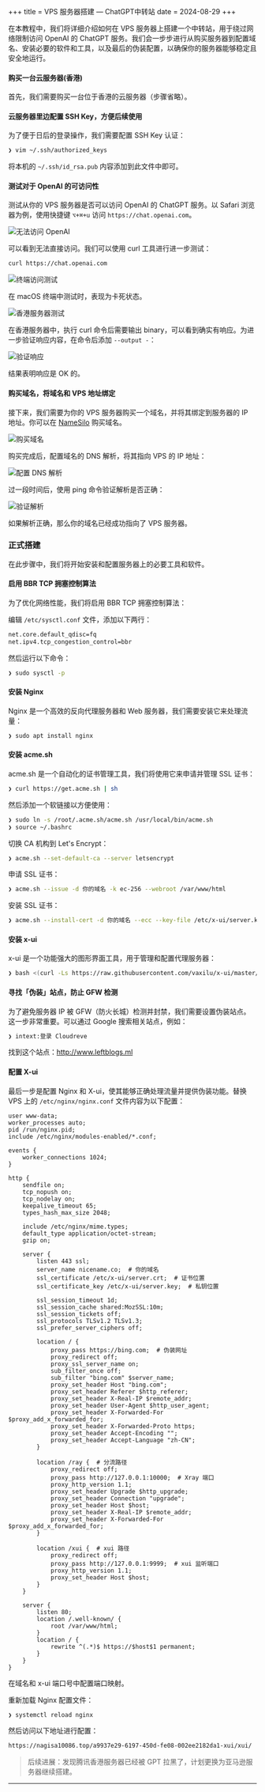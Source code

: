 +++
title = VPS 服务器搭建 — ChatGPT中转站
date = 2024-08-29
+++

在本教程中，我们将详细介绍如何在 VPS 服务器上搭建一个中转站，用于绕过网络限制访问 OpenAI 的 ChatGPT 服务。我们会一步步进行从购买服务器到配置域名、安装必要的软件和工具，以及最后的伪装配置，以确保你的服务器能够稳定且安全地运行。

#### 购买一台云服务器(香港)
首先，我们需要购买一台位于香港的云服务器（步骤省略）。

#### 云服务器里边配置 SSH Key，方便后续使用
为了便于日后的登录操作，我们需要配置 SSH Key 认证：

```bash
❯ vim ~/.ssh/authorized_keys
```
将本机的 `~/.ssh/id_rsa.pub` 内容添加到此文件中即可。

#### 测试对于 OpenAI 的可访问性
测试从你的 VPS 服务器是否可以访问 OpenAI 的 ChatGPT 服务。以 Safari 浏览器为例，使用快捷键 `⌥+⌘+u` 访问 `https://chat.openai.com`。

![无法访问 OpenAI](https://blog-1307107697.cos.ap-shanghai.myqcloud.com/vps.png)

可以看到无法直接访问。我们可以使用 curl 工具进行进一步测试：

```bash
curl https://chat.openai.com
```

![终端访问测试](https://blog-1307107697.cos.ap-shanghai.myqcloud.com/vps1.png)

在 macOS 终端中测试时，表现为卡死状态。

![香港服务器测试](https://blog-1307107697.cos.ap-shanghai.myqcloud.com/vps2.png)

在香港服务器中，执行 curl 命令后需要输出 binary，可以看到确实有响应。为进一步验证响应内容，在命令后添加 `--output -`：

![验证响应](https://blog-1307107697.cos.ap-shanghai.myqcloud.com/vps3.png)

结果表明响应是 OK 的。

#### 购买域名，将域名和 VPS 地址绑定
接下来，我们需要为你的 VPS 服务器购买一个域名，并将其绑定到服务器的 IP 地址。你可以在 [NameSilo](https://www.namesilo.com/) 购买域名。

![购买域名](https://blog-1307107697.cos.ap-shanghai.myqcloud.com/vps4.png)

购买完成后，配置域名的 DNS 解析，将其指向 VPS 的 IP 地址：

![配置 DNS 解析](https://blog-1307107697.cos.ap-shanghai.myqcloud.com/vps5.png)

过一段时间后，使用 ping 命令验证解析是否正确：

![验证解析](https://blog-1307107697.cos.ap-shanghai.myqcloud.com/vps6.png)

如果解析正确，那么你的域名已经成功指向了 VPS 服务器。

### 正式搭建

在此步骤中，我们将开始安装和配置服务器上的必要工具和软件。

#### 启用 BBR TCP 拥塞控制算法
为了优化网络性能，我们将启用 BBR TCP 拥塞控制算法：

编辑 `/etc/sysctl.conf` 文件，添加以下两行：

```bash
net.core.default_qdisc=fq
net.ipv4.tcp_congestion_control=bbr
```

然后运行以下命令：

```bash
❯ sudo sysctl -p
```

#### 安装 Nginx
Nginx 是一个高效的反向代理服务器和 Web 服务器，我们需要安装它来处理流量：

```bash
❯ sudo apt install nginx
```

#### 安装 acme.sh
acme.sh 是一个自动化的证书管理工具，我们将使用它来申请并管理 SSL 证书：

```bash
❯ curl https://get.acme.sh | sh
```

然后添加一个软链接以方便使用：

```bash
❯ sudo ln -s /root/.acme.sh/acme.sh /usr/local/bin/acme.sh
❯ source ~/.bashrc
```

切换 CA 机构到 Let's Encrypt：

```bash
❯ acme.sh --set-default-ca --server letsencrypt
```

申请 SSL 证书：

```bash
❯ acme.sh --issue -d 你的域名 -k ec-256 --webroot /var/www/html
```

安装 SSL 证书：

```bash
❯ acme.sh --install-cert -d 你的域名 --ecc --key-file /etc/x-ui/server.key --fullchain-file /etc/x-ui/server.crt --reloadcmd "systemctl force-reload nginx"
```

#### 安装 x-ui
x-ui 是一个功能强大的图形界面工具，用于管理和配置代理服务器：

```bash
❯ bash <(curl -Ls https://raw.githubusercontent.com/vaxilu/x-ui/master/install.sh)
```

#### 寻找「伪装」站点，防止 GFW 检测
为了避免服务器 IP 被 GFW（防火长城）检测并封禁，我们需要设置伪装站点。这一步非常重要。可以通过 Google 搜索相关站点，例如：

```bash
❯ intext:登录 Cloudreve
```

找到这个站点：http://www.leftblogs.ml

#### 配置 X-ui
最后一步是配置 Nginx 和 X-ui，使其能够正确处理流量并提供伪装功能。替换 VPS 上的 `/etc/nginx/nginx.conf` 文件内容为以下配置：

```nginx
user www-data;
worker_processes auto;
pid /run/nginx.pid;
include /etc/nginx/modules-enabled/*.conf;

events {
    worker_connections 1024;
}

http {
    sendfile on;
    tcp_nopush on;
    tcp_nodelay on;
    keepalive_timeout 65;
    types_hash_max_size 2048;

    include /etc/nginx/mime.types;
    default_type application/octet-stream;
    gzip on;

    server {
        listen 443 ssl;
        server_name nicename.co;  # 你的域名
        ssl_certificate /etc/x-ui/server.crt;  # 证书位置
        ssl_certificate_key /etc/x-ui/server.key;  # 私钥位置

        ssl_session_timeout 1d;
        ssl_session_cache shared:MozSSL:10m;
        ssl_session_tickets off;
        ssl_protocols TLSv1.2 TLSv1.3;
        ssl_prefer_server_ciphers off;

        location / {
            proxy_pass https://bing.com;  # 伪装网址
            proxy_redirect off;
            proxy_ssl_server_name on;
            sub_filter_once off;
            sub_filter "bing.com" $server_name;
            proxy_set_header Host "bing.com";
            proxy_set_header Referer $http_referer;
            proxy_set_header X-Real-IP $remote_addr;
            proxy_set_header User-Agent $http_user_agent;
            proxy_set_header X-Forwarded-For $proxy_add_x_forwarded_for;
            proxy_set_header X-Forwarded-Proto https;
            proxy_set_header Accept-Encoding "";
            proxy_set_header Accept-Language "zh-CN";
        }

        location /ray {  # 分流路径
            proxy_redirect off;
            proxy_pass http://127.0.0.1:10000;  # Xray 端口
            proxy_http_version 1.1;
            proxy_set_header Upgrade $http_upgrade;
            proxy_set_header Connection "upgrade";
            proxy_set_header Host $host;
            proxy_set_header X-Real-IP $remote_addr;
            proxy_set_header X-Forwarded-For $proxy_add_x_forwarded_for;
        }

        location /xui {  # xui 路径
            proxy_redirect off;
            proxy_pass http://127.0.0.1:9999;  # xui 监听端口
            proxy_http_version 1.1;
            proxy_set_header Host $host;
        }
    }

    server {
        listen 80;
        location /.well-known/ {
            root /var/www/html;
        }
        location / {
            rewrite ^(.*)$ https://$host$1 permanent;
        }
    }
}
```

在域名和 x-ui 端口号中配置端口映射。

重新加载 Nginx 配置文件：

```bash
❯ systemctl reload nginx
```

然后访问以下地址进行配置：

```bash
https://nagisa10086.top/a9937e29-6197-450d-fe08-002ee2182da1-xui/xui/
```

> 后续进展：发现腾讯香港服务器已经被 GPT 拉黑了，计划更换为亚马逊服务器继续搭建。

---